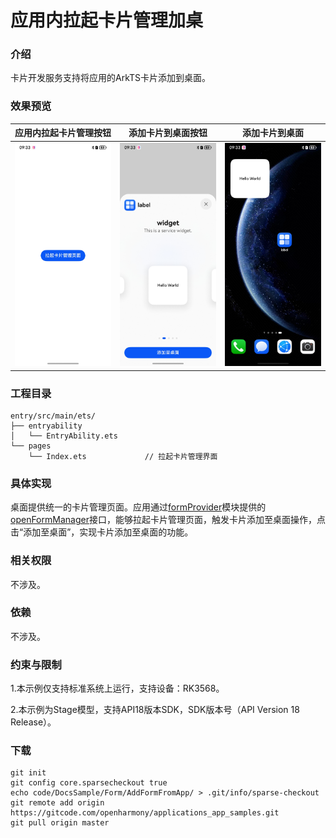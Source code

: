 # 应用内拉起卡片管理加桌

### 介绍
卡片开发服务支持将应用的ArkTS卡片添加到桌面。

### 效果预览

| 应用内拉起卡片管理按钮                         |   添加卡片到桌面按钮                    | 添加卡片到桌面                    |
|----------------------------|------------------------------------|------------------------------------|
| ![](screenshots/openFormManagerButton.jpg) | ![](screenshots/addFormByButton.jpg) | ![](screenshots/addFormToDeskTop.jpg) |

### 工程目录

```
entry/src/main/ets/
├── entryability
│   └── EntryAbility.ets
└── pages
    └── Index.ets             // 拉起卡片管理界面

```

### 具体实现 
桌面提供统一的卡片管理页面。应用通过[formProvider](https://gitcode.com/openharmony/docs/blob/master/zh-cn/application-dev/reference/apis-form-kit/js-apis-app-form-formProvider.md)模块提供的[openFormManager](https://gitcode.com/openharmony/docs/blob/master/zh-cn/application-dev/reference/apis-form-kit/js-apis-app-form-formProvider.md#formprovideropenformmanager18)接口，能够拉起卡片管理页面，触发卡片添加至桌面操作，点击“添加至桌面”，实现卡片添加至桌面的功能。


### 相关权限

不涉及。

### 依赖

不涉及。

### 约束与限制

1.本示例仅支持标准系统上运行，支持设备：RK3568。

2.本示例为Stage模型，支持API18版本SDK，SDK版本号（API Version 18 Release）。

### 下载

```shell
git init
git config core.sparsecheckout true
echo code/DocsSample/Form/AddFormFromApp/ > .git/info/sparse-checkout
git remote add origin https://gitcode.com/openharmony/applications_app_samples.git
git pull origin master
```